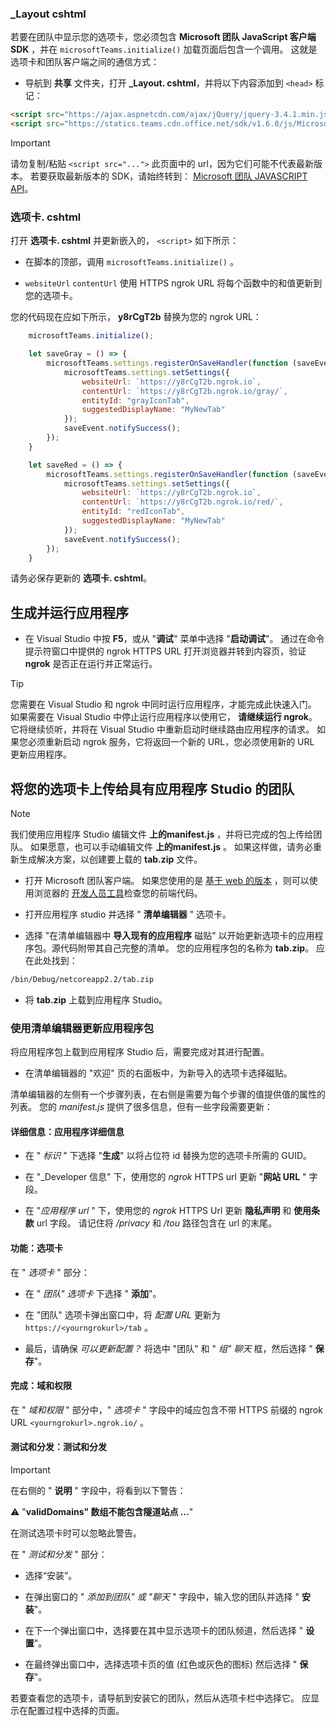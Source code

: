 ### <a name="_layoutcshtml"></a>_Layout cshtml

若要在团队中显示您的选项卡，您必须包含 **Microsoft 团队 JavaScript 客户端 SDK** ，并在 `microsoftTeams.initialize()` 加载页面后包含一个调用。 这就是选项卡和团队客户端之间的通信方式：

- 导航到 **共享** 文件夹，打开 **_Layout. cshtml**，并将以下内容添加到 `<head>` 标记：

```html
<script src="https://ajax.aspnetcdn.com/ajax/jQuery/jquery-3.4.1.min.js"></script>
<script src="https://statics.teams.cdn.office.net/sdk/v1.6.0/js/MicrosoftTeams.min.js"></script>
```

>[!IMPORTANT]
>请勿复制/粘贴 `<script src="...">` 此页面中的 url，因为它们可能不代表最新版本。 若要获取最新版本的 SDK，请始终转到： [Microsoft 团队 JAVASCRIPT API](https://www.npmjs.com/package/@microsoft/teams-js)。

### <a name="tabcshtml"></a>选项卡. cshtml

打开 **选项卡. cshtml** 并更新嵌入的， `<script>` 如下所示：

- 在脚本的顶部，调用 `microsoftTeams.initialize()` 。

- `websiteUrl` `contentUrl` 使用 HTTPS ngrok URL 将每个函数中的和值更新到您的选项卡。

您的代码现在应如下所示， **y8rCgT2b** 替换为您的 ngrok URL：

```javascript
    microsoftTeams.initialize();

    let saveGray = () => {
        microsoftTeams.settings.registerOnSaveHandler(function (saveEvent) {
            microsoftTeams.settings.setSettings({
                websiteUrl: `https://y8rCgT2b.ngrok.io`,
                contentUrl: `https://y8rCgT2b.ngrok.io/gray/`,
                entityId: "grayIconTab",
                suggestedDisplayName: "MyNewTab"
            });
            saveEvent.notifySuccess();
        });
    }

    let saveRed = () => {
        microsoftTeams.settings.registerOnSaveHandler(function (saveEvent) {
            microsoftTeams.settings.setSettings({
                websiteUrl: `https://y8rCgT2b.ngrok.io`,
                contentUrl: `https://y8rCgT2b.ngrok.io/red/`,
                entityId: "redIconTab",
                suggestedDisplayName: "MyNewTab"
            });
            saveEvent.notifySuccess();
        });
    }
```

请务必保存更新的 **选项卡. cshtml**。

## <a name="build-and-run-your-application"></a>生成并运行应用程序

- 在 Visual Studio 中按 **F5**，或从 "**调试**" 菜单中选择 "**启动调试**"。 通过在命令提示符窗口中提供的 ngrok HTTPS URL 打开浏览器并转到内容页，验证 **ngrok** 是否正在运行并正常运行。

>[!TIP]
>您需要在 Visual Studio 和 ngrok 中同时运行应用程序，才能完成此快速入门。 如果需要在 Visual Studio 中停止运行应用程序以使用它， **请继续运行 ngrok**。 它将继续侦听，并将在 Visual Studio 中重新启动时继续路由应用程序的请求。 如果您必须重新启动 ngrok 服务，它将返回一个新的 URL，您必须使用新的 URL 更新应用程序。

## <a name="upload-your-tab-to-teams-with-app-studio"></a>将您的选项卡上传给具有应用程序 Studio 的团队

>[!Note]
> 我们使用应用程序 Studio 编辑文件 **上的manifest.js** ，并将已完成的包上传给团队。 如果愿意，也可以手动编辑文件 **上的manifest.js** 。 如果这样做，请务必重新生成解决方案，以创建要上载的 **tab.zip** 文件。

- 打开 Microsoft 团队客户端。 如果您使用的是 [基于 web 的版本](https://teams.microsoft.com) ，则可以使用浏览器的 [开发人员工具](~/tabs/how-to/developer-tools.md)检查您的前端代码。

- 打开应用程序 studio 并选择 " **清单编辑器** " 选项卡。

- 选择 "在清单编辑器中 **导入现有的应用程序** 磁贴" 以开始更新选项卡的应用程序包。源代码附带其自己完整的清单。 您的应用程序包的名称为 **tab.zip**。 应在此处找到：

```bash
/bin/Debug/netcoreapp2.2/tab.zip
```

- 将 **tab.zip** 上载到应用程序 Studio。

### <a name="update-your-app-package-with-manifest-editor"></a>使用清单编辑器更新应用程序包

将应用程序包上载到应用程序 Studio 后，需要完成对其进行配置。

- 在清单编辑器的 "欢迎" 页的右面板中，为新导入的选项卡选择磁贴。

清单编辑器的左侧有一个步骤列表，在右侧是需要为每个步骤的值提供值的属性的列表。 您的 *manifest.js* 提供了很多信息，但有一些字段需要更新：

#### <a name="details-app-details"></a>详细信息：应用程序详细信息

- 在 " *标识* " 下选择 "**生成**" 以将占位符 id 替换为您的选项卡所需的 GUID。

- 在 "_Developer 信息" 下，使用您的 *ngrok* HTTPS url 更新 "**网站 URL** " 字段。

- 在 "*应用程序 url* " 下，使用您的 *ngrok* HTTPS Url 更新 **隐私声明** 和 **使用条款** url 字段。 请记住将 */privacy* 和 */tou* 路径包含在 url 的末尾。

#### <a name="capabilities-tabs"></a>功能：选项卡

在 " *选项卡* " 部分：

- 在 " *团队" 选项卡* 下选择 " **添加**"。

- 在 "团队" 选项卡弹出窗口中，将 *配置 URL* 更新为 `https://<yourngrokurl>/tab` 。

- 最后，请确保 *可以更新配置？* 将选中 "团队" 和 " *组" 聊天* 框，然后选择 " **保存**"。

#### <a name="finish-domains-and-permissions"></a>完成：域和权限

在 " *域和权限* " 部分中，" *选项卡* " 字段中的域应包含不带 HTTPS 前缀的 ngrok URL `<yourngrokurl>.ngrok.io/` 。

#### <a name="test-and-distribute-test-and-distribute"></a>测试和分发：测试和分发

>[!IMPORTANT]
>在右侧的 " **说明** " 字段中，将看到以下警告：
>
>&#9888; "**validDomains" 数组不能包含隧道站点 ...**"
>
>在测试选项卡时可以忽略此警告。

在 " *测试和分发* " 部分：

- 选择“安装”。

- 在弹出窗口的 " *添加到团队" 或 "聊天* " 字段中，输入您的团队并选择 " **安装**"。

- 在下一个弹出窗口中，选择要在其中显示选项卡的团队频道，然后选择 " **设置**"。

- 在最终弹出窗口中，选择选项卡页的值 (红色或灰色的图标) 然后选择 " **保存**"。

若要查看您的选项卡，请导航到安装它的团队，然后从选项卡栏中选择它。 应显示在配置过程中选择的页面。
